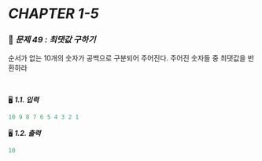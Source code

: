 # _CHAPTER 1-5_

###  :pencil: ***문제 49 :  최댓값 구하기***

순서가 없는 10개의 숫자가 공백으로 구분되어 주어진다. 주어진 숫자들 중 최댓값을 반환하라

<br>

:desktop_computer: ***1.1. 입력***

```javascript
10 9 8 7 6 5 4 3 2 1
```

:desktop_computer: ***1.2. 출력***

```javascript
10
```

<br>